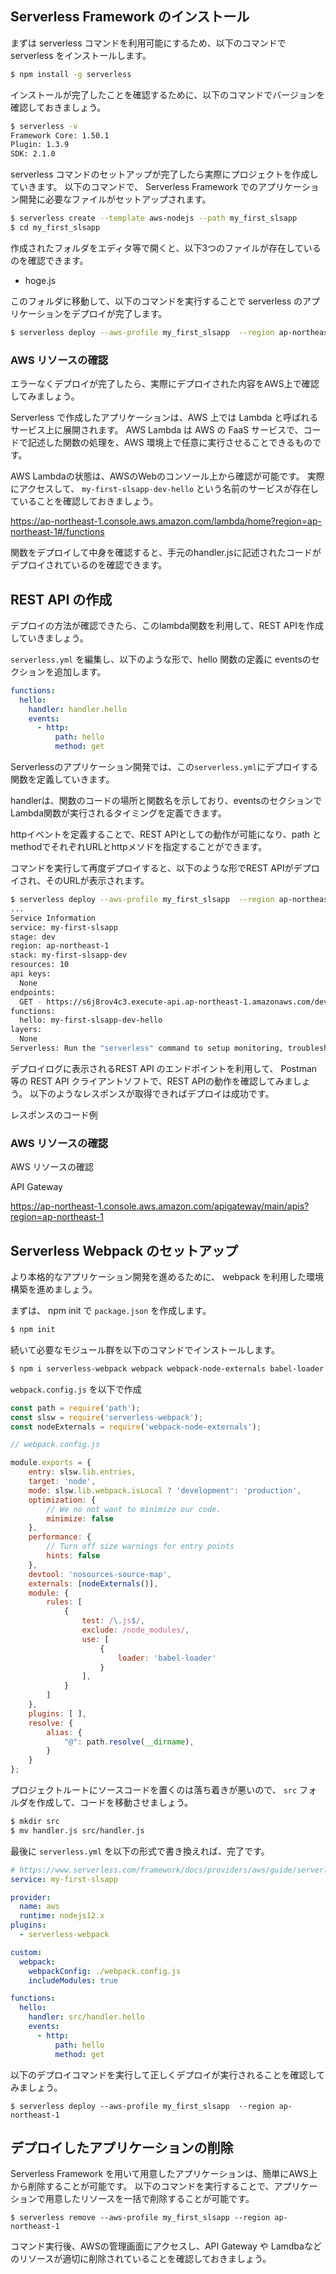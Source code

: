 ## Serverless Framework のインストール

まずは serverless コマンドを利用可能にするため、以下のコマンドで serverless をインストールします。

```bash
$ npm install -g serverless
```

インストールが完了したことを確認するために、以下のコマンドでバージョンを確認しておきましょう。

```bash
$ serverless -v
Framework Core: 1.50.1
Plugin: 1.3.9
SDK: 2.1.0
```

serverless コマンドのセットアップが完了したら実際にプロジェクトを作成していきます。
以下のコマンドで、 Serverless Framework でのアプリケーション開発に必要なファイルがセットアップされます。

```bash
$ serverless create --template aws-nodejs --path my_first_slsapp
$ cd my_first_slsapp
```

作成されたフォルダをエディタ等で開くと、以下3つのファイルが存在しているのを確認できます。

- hoge.js


このフォルダに移動して、以下のコマンドを実行することで serverless のアプリケーションをデプロイが完了します。

```bash
$ serverless deploy --aws-profile my_first_slsapp  --region ap-northeast-1
```

### AWS リソースの確認

エラーなくデプロイが完了したら、実際にデプロイされた内容をAWS上で確認してみましょう。

Serverless で作成したアプリケーションは、AWS 上では Lambda と呼ばれるサービス上に展開されます。
AWS Lambda は AWS の FaaS サービスで、コードで記述した関数の処理を、AWS 環境上で任意に実行させることできるものです。

AWS Lambdaの状態は、AWSのWebのコンソール上から確認が可能です。
実際にアクセスして、 `my-first-slsapp-dev-hello` という名前のサービスが存在していることを確認しておきましょう。

https://ap-northeast-1.console.aws.amazon.com/lambda/home?region=ap-northeast-1#/functions

関数をデプロイして中身を確認すると、手元のhandler.jsに記述されたコードがデプロイされているのを確認できます。

## REST API の作成

デプロイの方法が確認できたら、このlambda関数を利用して、REST APIを作成していきましょう。

`serverless.yml` を編集し、以下のような形で、hello 関数の定義に eventsのセクションを追加します。

```yaml
functions:
  hello:
    handler: handler.hello
    events:
      - http:
          path: hello
          method: get
```

Serverlessのアプリケーション開発では、この`serverless.yml`にデプロイする関数を定義していきます。

handlerは、関数のコードの場所と関数名を示しており、eventsのセクションでLambda関数が実行されるタイミングを定義できます。

httpイベントを定義することで、REST APIとしての動作が可能になり、path と methodでそれぞれURLとhttpメソドを指定することができます。

コマンドを実行して再度デプロイすると、以下のような形でREST APIがデプロイされ、そのURLが表示されます。

```bash
$ serverless deploy --aws-profile my_first_slsapp  --region ap-northeast-1
...
Service Information
service: my-first-slsapp
stage: dev
region: ap-northeast-1
stack: my-first-slsapp-dev
resources: 10
api keys:
  None
endpoints:
  GET - https://s6j8rov4c3.execute-api.ap-northeast-1.amazonaws.com/dev/hello
functions:
  hello: my-first-slsapp-dev-hello
layers:
  None
Serverless: Run the "serverless" command to setup monitoring, troubleshooting and testing.
```

デプロイログに表示されるREST API のエンドポイントを利用して、
Postman 等の REST API クライアントソフトで、REST APIの動作を確認してみましょう。
以下のようなレスポンスが取得できればデプロイは成功です。

レスポンスのコード例

### AWS リソースの確認

AWS リソースの確認

API Gateway 

https://ap-northeast-1.console.aws.amazon.com/apigateway/main/apis?region=ap-northeast-1


## Serverless Webpack のセットアップ

より本格的なアプリケーション開発を進めるために、
webpack を利用した環境構築を進めましょう。

まずは、 npm init で `package.json` を作成します。

```bash
$ npm init
```

続いて必要なモジュール群を以下のコマンドでインストールします。

```bash
$ npm i serverless-webpack webpack webpack-node-externals babel-loader @babel/core
```

`webpack.config.js` を以下で作成

```js
const path = require('path');
const slsw = require('serverless-webpack');
const nodeExternals = require('webpack-node-externals');

// webpack.config.js

module.exports = {
    entry: slsw.lib.entries,
    target: 'node',
    mode: slsw.lib.webpack.isLocal ? 'development': 'production',
    optimization: {
        // We no not want to minimize our code.
        minimize: false
    },
    performance: {
        // Turn off size warnings for entry points
        hints: false
    },
    devtool: 'nosources-source-map',
    externals: [nodeExternals()],
    module: {
        rules: [
            {
                test: /\.js$/,
                exclude: /node_modules/,
                use: [
                    {
                        loader: 'babel-loader'
                    }
                ],
            }
        ]
    },
    plugins: [ ],
    resolve: {
        alias: {
            "@": path.resolve(__dirname),
        }
    }
};
```

プロジェクトルートにソースコードを置くのは落ち着きが悪いので、
`src` フォルダを作成して、コードを移動させましょう。

```bash
$ mkdir src
$ mv handler.js src/handler.js
```

最後に `serverless.yml` を以下の形式で書き換えれば、完了です。

```yaml
# https://www.serverless.com/framework/docs/providers/aws/guide/serverless.yml/
service: my-first-slsapp

provider:
  name: aws
  runtime: nodejs12.x
plugins:
  - serverless-webpack

custom:
  webpack:
    webpackConfig: ./webpack.config.js
    includeModules: true

functions:
  hello:
    handler: src/handler.hello
    events:
      - http:
          path: hello
          method: get
```

以下のデプロイコマンドを実行して正しくデプロイが実行されることを確認してみましょう。

```
$ serverless deploy --aws-profile my_first_slsapp  --region ap-northeast-1
```

## デプロイしたアプリケーションの削除

Serverless Framework を用いて用意したアプリケーションは、簡単にAWS上から削除することが可能です。
以下のコマンドを実行することで、アプリケーションで用意したリソースを一括で削除することが可能です。

```
$ serverless remove --aws-profile my_first_slsapp --region ap-northeast-1
```

コマンド実行後、AWSの管理画面にアクセスし、API Gateway や Lamdbaなどのリソースが適切に削除されていることを確認しておきましょう。


